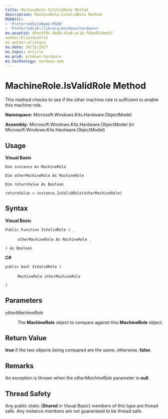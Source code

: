 ```yaml
---
title: MachineRole.IsValidRole Method
description: MachineRole.IsValidRole Method
MSHAttr:
- 'PreferredSiteName:MSDN'
- 'PreferredLib:/library/windows/hardware'
ms.assetid: d9acdf0c-4bd8-43a9-ac16-f6be453ded2f
author:EliotSeattle
ms.author:eliotgra
ms.date: 10/15/2017
ms.topic: article
ms.prod: windows-hardware
ms.technology: windows-oem
---
```


# MachineRole.IsValidRole Method


This method checks to see if the other machine role is sufficient to enable this machine role.

**Namespace:** Microsoft.Windows.Kits.Hardware.ObjectModel

**Assembly:** Microsoft.Windows.Kits.Hardware.ObjectModel (in Microsoft.Windows.Kits.Hardware.ObjectModel)

## <span id="Usage"></span><span id="usage"></span><span id="USAGE"></span>Usage


**Visual Basic**

`Dim instance As MachineRole`

`Dim otherMachineRole As MachineRole`

`Dim returnValue As Boolean`

`returnValue = instance.IsValidRole(otherMachineRole)`

## <span id="Syntax"></span><span id="syntax"></span><span id="SYNTAX"></span>Syntax


**Visual Basic**

`Public Function IsValidRole ( _`

          `otherMachineRole As MachineRole _`

`) As Boolean`

**C#**

`public bool IsValidRole (`

          `MachineRole otherMachineRole`

`) `

## <span id="Parameters"></span><span id="parameters"></span><span id="PARAMETERS"></span>Parameters


*otherMachineRole*

          The **MachineRole** object to compare against this **MachineRole** object.

## <span id="Return_Value"></span><span id="return_value"></span><span id="RETURN_VALUE"></span>Return Value


**true** if the two objects being compared are the same; otherwise, **false**.

## <span id="Remarks"></span><span id="remarks"></span><span id="REMARKS"></span>Remarks


An exception is thrown when the *otherMachineRole* parameter is **null**.

## <span id="Thread_Safety"></span><span id="thread_safety"></span><span id="THREAD_SAFETY"></span>Thread Safety


Any public static (**Shared** in Visual Basic) members of this type are thread safe. Any instance members are not guaranteed to be thread safe.

 

 






